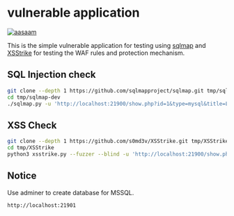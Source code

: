 # vulnerable application

[![aasaam](https://flat.badgen.net/badge/aasaam/software%20development%20group/0277bd?labelColor=000000&icon=https%3A%2F%2Fcdn.jsdelivr.net%2Fgh%2Faasaam%2Finformation%2Flogo%2Faasaam.svg)](https://github.com/aasaam)

This is the simple vulnerable application for testing using [sqlmap](https://github.com/sqlmapproject/sqlmap) and [XSStrike](https://github.com/s0md3v/XSStrike) for testing the WAF rules and protection mechanism.

## SQL Injection check

```bash
git clone --depth 1 https://github.com/sqlmapproject/sqlmap.git tmp/sqlmap-dev
cd tmp/sqlmap-dev
./sqlmap.py -u 'http://localhost:21900/show.php?id=1&type=mysql&title=Lorem+ipsum+dolor+sit+amet%2C+consectetur+adipiscing+elit.'
```

## XSS Check

```bash
git clone --depth 1 https://github.com/s0md3v/XSStrike.git tmp/XSStrike
cd tmp/XSStrike
python3 xsstrike.py --fuzzer --blind -u 'http://localhost:21900/show.php?id=3&type=mysql&title=Aliquam+eget+leo+faucibus%2C+accumsan+nunc+id%2C+interdum+nisl.'
```

## Notice

Use adminer to create database for MSSQL.

```txt
http://localhost:21901
```
